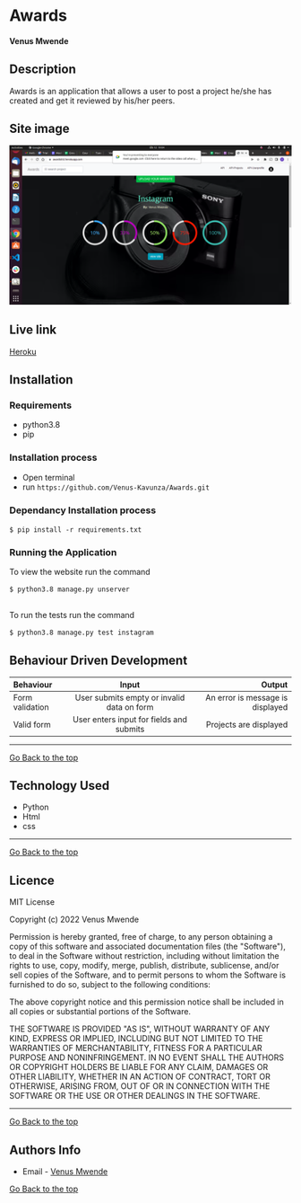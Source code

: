 # Awards
#### Venus Mwende
## Description
Awards is an application that allows a user to post a project he/she has created and get it reviewed by his/her peers.

## Site image
![Site Image](https://github.com/Venus-Kavunza/Awards/blob/master/award/static/photos/landingpage.png)

## Live link
[Heroku](https://awards032.herokuapp.com/)
## Installation
### Requirements
* python3.8
* pip 

### Installation process
* Open terminal
* run `https://github.com/Venus-Kavunza/Awards.git`

### Dependancy Installation process
```
$ pip install -r requirements.txt

```

### Running the Application
To view the website run the command
```
$ python3.8 manage.py unserver


```
To run the tests run the command
```
$ python3.8 manage.py test instagram

```
## Behaviour Driven Development
| Behaviour | Input | Output |
| :---------------- | :---------------: | ------------------: |
|  Form validation    | User submits empty or invalid data on form | An error is message is displayed    |
|  Valid form  | User enters input for fields and submits    | Projects are displayed|

****

[Go Back to the top](#Awards)
## Technology Used
* Python
* Html
* css

****
[Go Back to the top](#Awards)
## Licence
MIT License

Copyright (c) 2022 Venus Mwende

Permission is hereby granted, free of charge, to any person obtaining a copy
of this software and associated documentation files (the "Software"), to deal
in the Software without restriction, including without limitation the rights
to use, copy, modify, merge, publish, distribute, sublicense, and/or sell
copies of the Software, and to permit persons to whom the Software is
furnished to do so, subject to the following conditions:

The above copyright notice and this permission notice shall be included in all
copies or substantial portions of the Software.

THE SOFTWARE IS PROVIDED "AS IS", WITHOUT WARRANTY OF ANY KIND, EXPRESS OR
IMPLIED, INCLUDING BUT NOT LIMITED TO THE WARRANTIES OF MERCHANTABILITY,
FITNESS FOR A PARTICULAR PURPOSE AND NONINFRINGEMENT. IN NO EVENT SHALL THE
AUTHORS OR COPYRIGHT HOLDERS BE LIABLE FOR ANY CLAIM, DAMAGES OR OTHER
LIABILITY, WHETHER IN AN ACTION OF CONTRACT, TORT OR OTHERWISE, ARISING FROM,
OUT OF OR IN CONNECTION WITH THE SOFTWARE OR THE USE OR OTHER DEALINGS IN THE
SOFTWARE.


****
[Go Back to the top](#Awards)
## Authors Info
* Email - [Venus Mwende](venusmwende@gmail.com)

[Go Back to the top](#Awards)